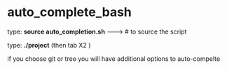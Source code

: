 # auto_complete_bash

type: <b>source auto_completion.sh</b>    ---> # to source the script

type: <b>./project</b> (then tab X2 )

if you choose git or tree you will have additional options to auto-compelte
